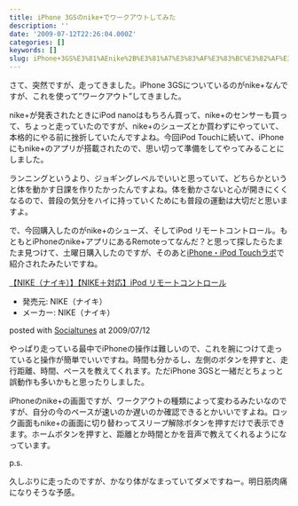 ```yaml
---
title: iPhone 3GSのnike+でワークアウトしてみた
description: ''
date: '2009-07-12T22:26:04.000Z'
categories: []
keywords: []
slug: iPhone+3GS%E3%81%AEnike%2B%E3%81%A7%E3%83%AF%E3%83%BC%E3%82%AF%E3%82%A2%E3%82%A6%E3%83%88%E3%81%97%E3%81%A6%E3%81%BF%E3%81%9F
---
```

さて、突然ですが、走ってきました。iPhone 3GSについているのがnike+なんですが、これを使って”ワークアウト”してきました。

nike+が発表されたときにiPod nanoはもちろん買って、nike+のセンサーも買って、ちょっと走っていたのですが、nike+のシューズとか買わずにやっていて、本格的にやる前に挫折していたんですよね。今回iPod Touchに続いて、iPhoneにもnike+のアプリが搭載されたので、思い切って準備をしてやってみることにしました。

ランニングというより、ジョギングレベルでいいと思っていて、どちらかというと体を動かす日課を作りたかったんですよね。体を動かさないと心が開きにくくなるので、普段の気分をハイに持っていくためにも普段の運動は大切だと思いますよ。

で、今回購入したのがnike+のシューズ、そしてiPod リモートコントロール。もともとiPhoneのnike+アプリにあるRemoteってなんだ？と思って探したらたまたま見つけて、土曜日購入したのですが、そのあと[iPhone・iPod Touchラボ](http://ipodtouchlab.com/2009/07/nike-plus-ipod-watchremote.html)で紹介されたみたいですね。

[【NIKE（ナイキ）】【NIKE＋対応】iPod リモートコントロール](http://www.amazon.co.jp/exec/obidos/ASIN/B001V2R6FI/qli-22/ref=nosim "【NIKE（ナイキ）】【NIKE＋対応】iPod リモートコントロール")

*   発売元: NIKE（ナイキ）
*   メーカー: NIKE（ナイキ）

posted with [Socialtunes](http://socialtunes.net) at 2009/07/12

やっぱり走っている最中でiPhoneの操作は難しいので、これを腕につけて走っていると操作が簡単でいいですね。時間も分かるし、左側のボタンを押すと、走行距離、時間、ペースを教えてくれます。ただiPhone 3GSと一緒だとちょっと誤動作も多いかもと思ったりしました。

iPhoneのnike+の画面ですが、ワークアウトの種類によって変わるみたいなのですが、自分の今のペースが速いのか遅いのか確認できるとかいいですよね。ロック画面もnike+の画面に切り替わってスリープ解除ボタンを押すだけで表示できます。ホームボタンを押すと、距離とか時間とかを音声で教えてくれるようになっています。

p.s.

久しぶりに走ったのですが、かなり体がなまっていてダメですねー。明日筋肉痛になりそうな予感。